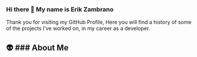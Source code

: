 ### Hi there 👋 My name is Erik Zambrano 

Thank you for visiting my GitHub Profile, Here you will find a history of some of the projects I've worked on, in my career as a developer.

👽️ ### About Me
---



<!--
**Molagg92/Molagg92** is a ✨ _special_ ✨ repository because its `README.md` (this file) appears on your GitHub profile.

Here are some ideas to get you started:

- 🔭 I’m currently working on ...
- 🌱 I’m currently learning ...
- 👯 I’m looking to collaborate on ...
- 🤔 I’m looking for help with ...
- 💬 Ask me about ...
- 📫 How to reach me: ...
- 😄 Pronouns: ...
- ⚡ Fun fact: ...
-->
